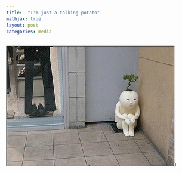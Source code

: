 ```yaml
---
title:  "I'm just a talking potato"
mathjax: true
layout: post
categories: media
---
```


![쭈구리](/assets/쭈구리.jpg))
